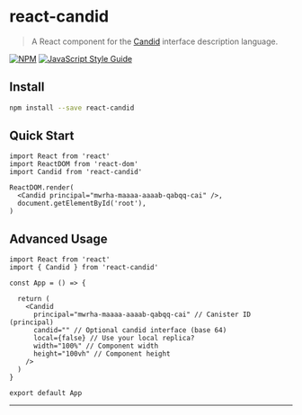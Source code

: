 # react-candid

> A React component for the [Candid](https://medium.com/dfinity/candid-a-tool-for-interoperable-programming-languages-on-the-internet-computer-27e7085cd97f) interface description language.

[![NPM](https://img.shields.io/npm/v/react-candid.svg)](https://www.npmjs.com/package/react-candid) [![JavaScript Style Guide](https://img.shields.io/badge/code_style-standard-brightgreen.svg)](https://standardjs.com)

## Install

```bash
npm install --save react-candid
```

## Quick Start

```tsx
import React from 'react'
import ReactDOM from 'react-dom'
import Candid from 'react-candid'

ReactDOM.render(
  <Candid principal="mwrha-maaaa-aaaab-qabqq-cai" />,
  document.getElementById('root'),
)
```

## Advanced Usage

```tsx
import React from 'react'
import { Candid } from 'react-candid'

const App = () => {

  return (
    <Candid
      principal="mwrha-maaaa-aaaab-qabqq-cai" // Canister ID (principal)
      candid="" // Optional candid interface (base 64)
      local={false} // Use your local replica?
      width="100%" // Component width
      height="100vh" // Component height
    />
  )
}

export default App
```

---
